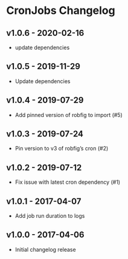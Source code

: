 # CronJobs Changelog

## v1.0.6 - 2020-02-16

- update dependencies

## v1.0.5 - 2019-11-29

- Update dependencies

## v1.0.4 - 2019-07-29

* Add pinned version of robfig to import (#5)

## v1.0.3 - 2019-07-24

* Pin version to v3 of robfig’s cron (#2)

## v1.0.2 - 2019-07-12

* Fix issue with latest cron dependency (#1)

## v1.0.1 - 2017-04-07

* Add job run duration to logs

## v1.0.0 - 2017-04-06

* Initial changelog release
